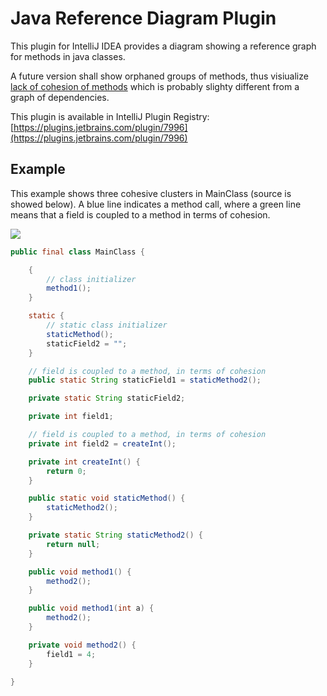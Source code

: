 # Java Reference Diagram Plugin

This plugin for IntelliJ IDEA provides a diagram showing a reference graph for methods in java classes.

A future version shall show orphaned groups of methods, thus visiualize [lack of cohesion of methods](http://sonar-jenkins.blogspot.ch/2012/12/what-is-lcom4.html) 
which is probably slighty different from a graph of dependencies.

This plugin is available in IntelliJ Plugin Registry: [https://plugins.jetbrains.com/plugin/7996](https://plugins.jetbrains.com/plugin/7996)

## Example

This example shows three cohesive clusters in MainClass (source is showed below). 
A blue line indicates a method call, where a green line means that a field is coupled to a method in terms of cohesion. 

![](https://raw.githubusercontent.com/stefku/intellij-reference-diagram/master/test/ExampleDiagram_ch.docksnet.app.MainClass.png)

```java
public final class MainClass {

    {
        // class initializer
        method1();
    }

    static {
        // static class initializer
        staticMethod();
        staticField2 = "";
    }

    // field is coupled to a method, in terms of cohesion
    public static String staticField1 = staticMethod2();

    private static String staticField2;

    private int field1;

    // field is coupled to a method, in terms of cohesion
    private int field2 = createInt();

    private int createInt() {
        return 0;
    }

    public static void staticMethod() {
        staticMethod2();
    }

    private static String staticMethod2() {
        return null;
    }

    public void method1() {
        method2();
    }

    public void method1(int a) {
        method2();
    }

    private void method2() {
        field1 = 4;
    }

}
```